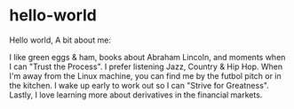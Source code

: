 # hello-world

Hello world,
A bit about me:

I like green eggs & ham, books about Abraham Lincoln, and moments when I can "Trust the Process". I prefer listening Jazz, Country & Hip Hop. When I'm away from the Linux machine, you can find me by the futbol pitch or in the kitchen. I wake up early to work out so I can "Strive for Greatness". Lastly, I love learning more about derivatives in the financial markets.


